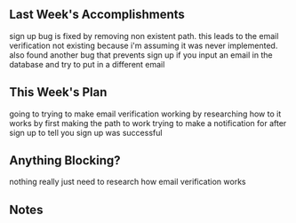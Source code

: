 ## Last Week's Accomplishments

sign up bug is fixed by removing non existent path. this leads to the email verification not existing because i'm assuming it was never implemented.
also found another bug that prevents sign up if you input an email in the database and try to put in a different email

## This Week's Plan

going to trying to make email verification working by researching how to it works by first making the path to work
trying to make a notification for after sign up to tell you sign up was successful

## Anything Blocking?

nothing really just need to research how email verification works

## Notes
